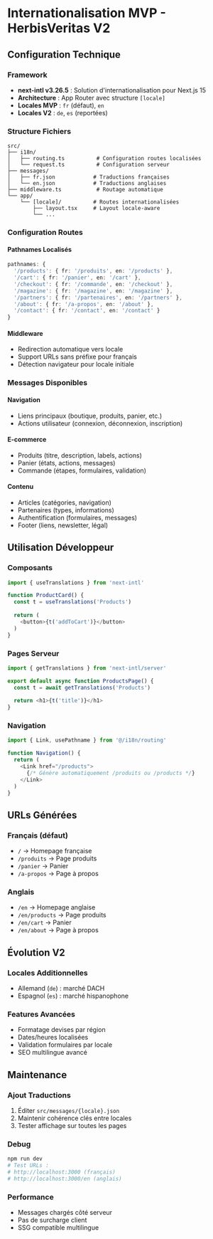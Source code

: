 # Internationalisation MVP - HerbisVeritas V2

## Configuration Technique

### Framework
- **next-intl v3.26.5** : Solution d'internationalisation pour Next.js 15
- **Architecture** : App Router avec structure `[locale]`
- **Locales MVP** : `fr` (défaut), `en`
- **Locales V2** : `de`, `es` (reportées)

### Structure Fichiers

```
src/
├── i18n/
│   ├── routing.ts          # Configuration routes localisées
│   └── request.ts          # Configuration serveur
├── messages/
│   ├── fr.json            # Traductions françaises
│   └── en.json            # Traductions anglaises
├── middleware.ts           # Routage automatique
└── app/
    └── [locale]/          # Routes internationalisées
        ├── layout.tsx     # Layout locale-aware
        └── ...
```

### Configuration Routes

#### Pathnames Localisés
```typescript
pathnames: {
  '/products': { fr: '/produits', en: '/products' },
  '/cart': { fr: '/panier', en: '/cart' },
  '/checkout': { fr: '/commande', en: '/checkout' },
  '/magazine': { fr: '/magazine', en: '/magazine' },
  '/partners': { fr: '/partenaires', en: '/partners' },
  '/about': { fr: '/a-propos', en: '/about' },
  '/contact': { fr: '/contact', en: '/contact' }
}
```

#### Middleware
- Redirection automatique vers locale
- Support URLs sans préfixe pour français
- Détection navigateur pour locale initiale

### Messages Disponibles

#### Navigation
- Liens principaux (boutique, produits, panier, etc.)
- Actions utilisateur (connexion, déconnexion, inscription)

#### E-commerce
- Produits (titre, description, labels, actions)
- Panier (états, actions, messages)
- Commande (étapes, formulaires, validation)

#### Contenu
- Articles (catégories, navigation)
- Partenaires (types, informations)
- Authentification (formulaires, messages)
- Footer (liens, newsletter, légal)

## Utilisation Développeur

### Composants
```typescript
import { useTranslations } from 'next-intl'

function ProductCard() {
  const t = useTranslations('Products')
  
  return (
    <button>{t('addToCart')}</button>
  )
}
```

### Pages Serveur
```typescript
import { getTranslations } from 'next-intl/server'

export default async function ProductsPage() {
  const t = await getTranslations('Products')
  
  return <h1>{t('title')}</h1>
}
```

### Navigation
```typescript
import { Link, usePathname } from '@/i18n/routing'

function Navigation() {
  return (
    <Link href="/products">
      {/* Génère automatiquement /produits ou /products */}
    </Link>
  )
}
```

## URLs Générées

### Français (défaut)
- `/` → Homepage française
- `/produits` → Page produits
- `/panier` → Panier
- `/a-propos` → Page à propos

### Anglais
- `/en` → Homepage anglaise  
- `/en/products` → Page produits
- `/en/cart` → Panier
- `/en/about` → Page à propos

## Évolution V2

### Locales Additionnelles
- Allemand (`de`) : marché DACH
- Espagnol (`es`) : marché hispanophone

### Features Avancées
- Formatage devises par région
- Dates/heures localisées
- Validation formulaires par locale
- SEO multilingue avancé

## Maintenance

### Ajout Traductions
1. Éditer `src/messages/{locale}.json`
2. Maintenir cohérence clés entre locales
3. Tester affichage sur toutes les pages

### Debug
```bash
npm run dev
# Test URLs :
# http://localhost:3000 (français)
# http://localhost:3000/en (anglais)
```

### Performance
- Messages chargés côté serveur
- Pas de surcharge client
- SSG compatible multilingue